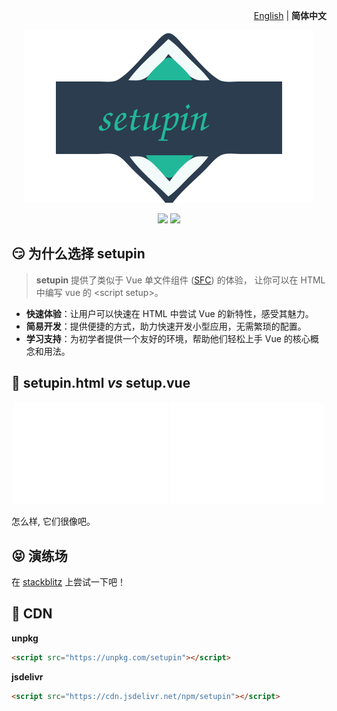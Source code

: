 <p align="right">
  <a href="./README.md">English</a> | <b>简体中文</b>
</p>

<p align="center"><img src="./public/svgs/logo.svg"></p>

<p align="center">
  <a href="https://npmjs.com/package/setupin"><img src="https://img.shields.io/npm/v/setupin"></a>
  <a href="https://stackblitz.com/edit/setupin-sample?file=index.html"><img src="https://img.shields.io/badge/Open%20in%20StackBlitz-blue"></a>
</p>

## 😏 为什么选择 setupin

> **setupin** 提供了类似于 Vue 单文件组件 ([SFC](https://vuejs.org/api/sfc-spec.html#sfc-syntax-specification)) 的体验，
> 让你可以在 HTML 中编写 vue 的 \<script setup>。

- **快速体验**：让用户可以快速在 HTML 中尝试 Vue 的新特性，感受其魅力。
- **简易开发**：提供便捷的方式，助力快速开发小型应用，无需繁琐的配置。
- **学习支持**：为初学者提供一个友好的环境，帮助他们轻松上手 Vue 的核心概念和用法。

## 🤯 setupin.html _vs_ setup.vue

<p align="center">
  <img src="./public/svgs/setup.vue.svg" width="49%">
  <img src="./public/svgs/setupin.html.svg" width="49%">
</p>

怎么样, 它们很像吧。

## 😝 演练场

在 [stackblitz](https://stackblitz.com/edit/setupin-sample?file=index.html)
上尝试一下吧！

## 🥰 CDN

**unpkg**

```html
<script src="https://unpkg.com/setupin"></script>
```

**jsdelivr**

```html
<script src="https://cdn.jsdelivr.net/npm/setupin"></script>
```
